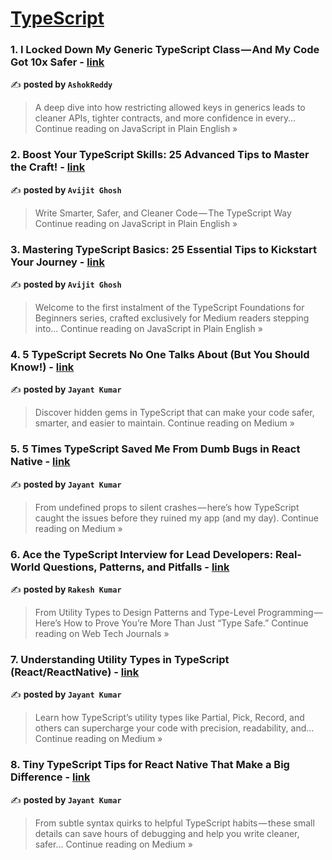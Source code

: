 
<h1><a href=https://medium.com/tag/typescript-tips/recommended target="_blank" rel="noopener noreferrer">TypeScript</a></h1>
<h3>1. I Locked Down My Generic TypeScript Class — And My Code Got 10x Safer - <a href="https://javascript.plainenglish.io/i-locked-down-my-generic-typescript-class-and-my-code-got-10x-safer-eaf67aacda24?source=rss------typescript_tips-5" target="_blank" rel="noopener noreferrer">link</a></h3>

✍️ **posted by `AshokReddy `**

<blockquote>A deep dive into how restricting allowed keys in generics leads to cleaner APIs, tighter contracts, and more confidence in every…
Continue reading on JavaScript in Plain English »</blockquote>

<h3>2. Boost Your TypeScript Skills: 25 Advanced Tips to Master the Craft! - <a href="https://javascript.plainenglish.io/boost-your-typescript-skills-25-advanced-tips-to-master-the-craft-caa99d1b2cfb?source=rss------typescript_tips-5" target="_blank" rel="noopener noreferrer">link</a></h3>

✍️ **posted by `Avijit Ghosh`**

<blockquote>Write Smarter, Safer, and Cleaner Code — The TypeScript Way
Continue reading on JavaScript in Plain English »</blockquote>

<h3>3. Mastering TypeScript Basics: 25 Essential Tips to Kickstart Your Journey - <a href="https://javascript.plainenglish.io/mastering-typescript-basics-25-essential-tips-to-kickstart-your-journey-af8a497d5029?source=rss------typescript_tips-5" target="_blank" rel="noopener noreferrer">link</a></h3>

✍️ **posted by `Avijit Ghosh`**

<blockquote>Welcome to the first instalment of the TypeScript Foundations for Beginners series, crafted exclusively for Medium readers stepping into…
Continue reading on JavaScript in Plain English »</blockquote>

<h3>4. 5 TypeScript Secrets No One Talks About (But You Should Know!) - <a href="https://nameisjayant1.medium.com/5-typescript-secrets-no-one-talks-about-but-you-should-know-9480ddd2fd2c?source=rss------typescript_tips-5" target="_blank" rel="noopener noreferrer">link</a></h3>

✍️ **posted by `Jayant Kumar`**

<blockquote>Discover hidden gems in TypeScript that can make your code safer, smarter, and easier to maintain.
Continue reading on Medium »</blockquote>

<h3>5. 5 Times TypeScript Saved Me From Dumb Bugs in React Native - <a href="https://nameisjayant1.medium.com/5-times-typescript-saved-me-from-dumb-bugs-in-react-native-f78ee2ce862d?source=rss------typescript_tips-5" target="_blank" rel="noopener noreferrer">link</a></h3>

✍️ **posted by `Jayant Kumar`**

<blockquote>From undefined props to silent crashes — here’s how TypeScript caught the issues before they ruined my app (and my day).
Continue reading on Medium »</blockquote>

<h3>6. Ace the TypeScript Interview for Lead Developers: Real-World Questions, Patterns, and Pitfalls - <a href="https://medium.com/web-tech-journals/ace-the-typescript-interview-for-lead-developers-real-world-questions-patterns-and-pitfalls-a969ba2a5b0c?source=rss------typescript_tips-5" target="_blank" rel="noopener noreferrer">link</a></h3>

✍️ **posted by `Rakesh Kumar`**

<blockquote>From Utility Types to Design Patterns and Type-Level Programming — Here’s How to Prove You’re More Than Just “Type Safe.”
Continue reading on Web Tech Journals »</blockquote>

<h3>7. Understanding Utility Types in TypeScript (React/ReactNative) - <a href="https://nameisjayant1.medium.com/understanding-utility-types-in-typescript-react-reactnative-9af093cf734e?source=rss------typescript_tips-5" target="_blank" rel="noopener noreferrer">link</a></h3>

✍️ **posted by `Jayant Kumar`**

<blockquote>Learn how TypeScript’s utility types like Partial, Pick, Record, and others can supercharge your code with precision, readability, and…
Continue reading on Medium »</blockquote>

<h3>8. Tiny TypeScript Tips for React Native That Make a Big Difference - <a href="https://nameisjayant1.medium.com/tiny-typescript-tips-for-react-native-that-make-a-big-difference-64534c696e18?source=rss------typescript_tips-5" target="_blank" rel="noopener noreferrer">link</a></h3>

✍️ **posted by `Jayant Kumar`**

<blockquote>From subtle syntax quirks to helpful TypeScript habits — these small details can save hours of debugging and help you write cleaner, safer…
Continue reading on Medium »</blockquote>

